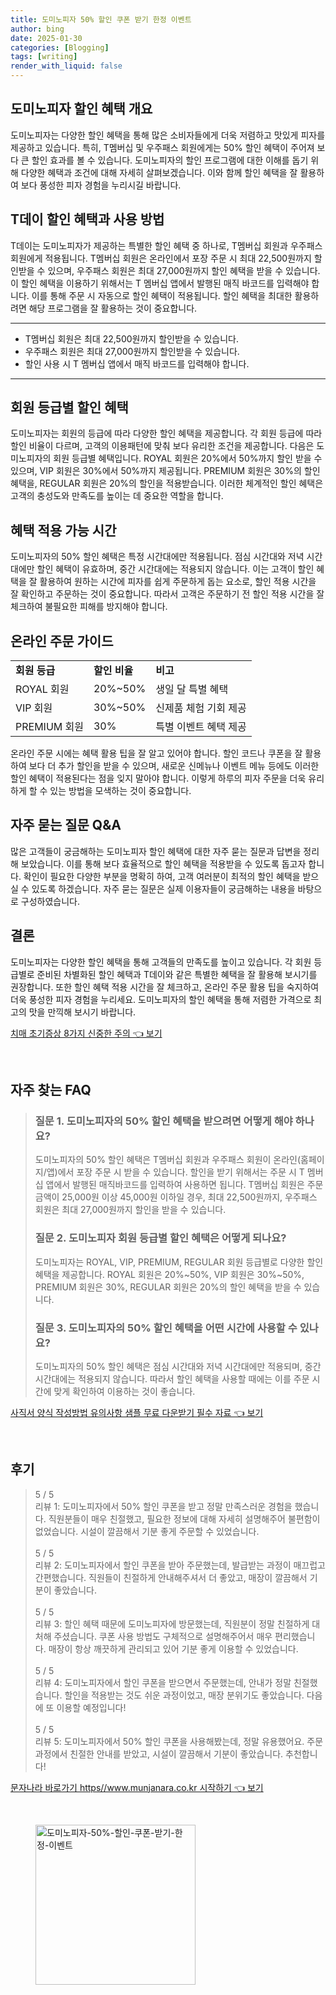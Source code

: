 ```yaml
---
title: 도미노피자 50% 할인 쿠폰 받기 한정 이벤트
author: bing
date: 2025-01-30
categories: [Blogging]
tags: [writing]
render_with_liquid: false
---
```



<h2 id='도미노피자_할인혜택_개요'>도미노피자 할인 혜택 개요</h2>

<p>도미노피자는 다양한 할인 혜택을 통해 많은 소비자들에게 더욱 저렴하고 맛있게 피자를 제공하고 있습니다. 특히, T멤버십 및 우주패스 회원에게는 50% 할인 혜택이 주어져 보다 큰 할인 효과를 볼 수 있습니다. 도미노피자의 할인 프로그램에 대한 이해를 돕기 위해 다양한 혜택과 조건에 대해 자세히 살펴보겠습니다. 이와 함께 할인 혜택을 잘 활용하여 보다 풍성한 피자 경험을 누리시길 바랍니다.</p>

<h2 id='T데이_할인_혜택과_사용방법'>T데이 할인 혜택과 사용 방법</h2>

<p>T데이는 도미노피자가 제공하는 특별한 할인 혜택 중 하나로, T멤버십 회원과 우주패스 회원에게 적용됩니다. T멤버십 회원은 온라인에서 포장 주문 시 최대 22,500원까지 할인받을 수 있으며, 우주패스 회원은 최대 27,000원까지 할인 혜택을 받을 수 있습니다. 이 할인 혜택을 이용하기 위해서는 T 멤버십 앱에서 발행된 매직 바코드를 입력해야 합니다. 이를 통해 주문 시 자동으로 할인 혜택이 적용됩니다. 할인 혜택을 최대한 활용하려면 해당 프로그램을 잘 활용하는 것이 중요합니다.</p>

<hr />

<ul>
    <li>T멤버십 회원은 최대 22,500원까지 할인받을 수 있습니다.</li>
    <li>우주패스 회원은 최대 27,000원까지 할인받을 수 있습니다.</li>
    <li>할인 사용 시 T 멤버십 앱에서 매직 바코드를 입력해야 합니다.</li>
</ul>

<hr />

<h2 id='회원_등급별_할인_혜택'>회원 등급별 할인 혜택</h2>

<p>도미노피자는 회원의 등급에 따라 다양한 할인 혜택을 제공합니다. 각 회원 등급에 따라 할인 비율이 다르며, 고객의 이용패턴에 맞춰 보다 유리한 조건을 제공합니다. 다음은 도미노피자의 회원 등급별 혜택입니다. ROYAL 회원은 20%에서 50%까지 할인 받을 수 있으며, VIP 회원은 30%에서 50%까지 제공됩니다. PREMIUM 회원은 30%의 할인 혜택을, REGULAR 회원은 20%의 할인을 적용받습니다. 이러한 체계적인 할인 혜택은 고객의 충성도와 만족도를 높이는 데 중요한 역할을 합니다.</p>

<h2 id='혜택_적용_가능_시간'>혜택 적용 가능 시간</h2>

<p>도미노피자의 50% 할인 혜택은 특정 시간대에만 적용됩니다. 점심 시간대와 저녁 시간대에만 할인 혜택이 유효하며, 중간 시간대에는 적용되지 않습니다. 이는 고객이 할인 혜택을 잘 활용하여 원하는 시간에 피자를 쉽게 주문하게 돕는 요소로, 할인 적용 시간을 잘 확인하고 주문하는 것이 중요합니다. 따라서 고객은 주문하기 전 할인 적용 시간을 잘 체크하여 불필요한 피해를 방지해야 합니다.</p>

<h2 id='온라인_주문_가이드'>온라인 주문 가이드</h2>

<table>
    <tr>
        <td><b>회원 등급</b></td>
        <td><b>할인 비율</b></td>
        <td><b>비고</b></td>
    </tr>
    <tr>
        <td>ROYAL 회원</td>
        <td>20%~50%</td>
        <td>생일 달 특별 혜택</td>
    </tr>
    <tr>
        <td>VIP 회원</td>
        <td>30%~50%</td>
        <td>신제품 체험 기회 제공</td>
    </tr>
    <tr>
        <td>PREMIUM 회원</td>
        <td>30%</td>
        <td>특별 이벤트 혜택 제공</td>
    </tr>
</table>

<p>온라인 주문 시에는 혜택 활용 팁을 잘 알고 있어야 합니다. 할인 코드나 쿠폰을 잘 활용하여 보다 더 추가 할인을 받을 수 있으며, 새로운 신메뉴나 이벤트 메뉴 등에도 이러한 할인 혜택이 적용된다는 점을 잊지 말아야 합니다. 이렇게 하루의 피자 주문을 더욱 유리하게 할 수 있는 방법을 모색하는 것이 중요합니다.</p>

<h2 id='자주_묻는_질문_QNA'>자주 묻는 질문 Q&A</h2>

<p>많은 고객들이 궁금해하는 도미노피자 할인 혜택에 대한 자주 묻는 질문과 답변을 정리해 보았습니다. 이를 통해 보다 효율적으로 할인 혜택을 적용받을 수 있도록 돕고자 합니다. 확인이 필요한 다양한 부분을 명확히 하여, 고객 여러분이 최적의 할인 혜택을 받으실 수 있도록 하겠습니다. 자주 묻는 질문은 실제 이용자들이 궁금해하는 내용을 바탕으로 구성하였습니다.</p>

<h2 id='결론'>결론</h2>

<p>도미노피자는 다양한 할인 혜택을 통해 고객들의 만족도를 높이고 있습니다. 각 회원 등급별로 준비된 차별화된 할인 혜택과 T데이와 같은 특별한 혜택을 잘 활용해 보시기를 권장합니다. 또한 할인 혜택 적용 시간을 잘 체크하고, 온라인 주문 활용 팁을 숙지하여 더욱 풍성한 피자 경험을 누리세요. 도미노피자의 할인 혜택을 통해 저렴한 가격으로 최고의 맛을 만끽해 보시기 바랍니다.</p>


<p><a class="click-button" title="치매 초기증상 8가지 신중한 주의" href="https://24nara.github.io/posts/%EC%B9%98%EB%A7%A4-%EC%B4%88%EA%B8%B0%EC%A6%9D%EC%83%81-8%EA%B0%80%EC%A7%80-%EC%8B%A0%EC%A4%91%ED%95%9C-%EC%A3%BC%EC%9D%98/" rel="dofollow">치매 초기증상 8가지 신중한 주의 👈 보기</a></p><br>
<h2 id='자주_찾는_FAQ'>자주 찾는 FAQ</h2>
<div itemscope="" itemtype="https://schema.org/FAQPage">
<blockquote>
<div itemscope="" itemprop="mainEntity" itemtype="https://schema.org/Question">
<h3 itemprop="name">질문 1. 도미노피자의 50% 할인 혜택을 받으려면 어떻게 해야 하나요?</h3>
<div itemscope="" itemprop="acceptedAnswer" itemtype="https://schema.org/Answer">
<span itemprop="text">
<p>도미노피자의 50% 할인 혜택은 T멤버십 회원과 우주패스 회원이 온라인(홈페이지/앱)에서 포장 주문 시 받을 수 있습니다. 할인을 받기 위해서는 주문 시 T 멤버십 앱에서 발행된 매직바코드를 입력하여 사용하면 됩니다. T멤버십 회원은 주문 금액이 25,000원 이상 45,000원 이하일 경우, 최대 22,500원까지, 우주패스 회원은 최대 27,000원까지 할인을 받을 수 있습니다.</p>
</span>
</div>
</div>
<div itemscope="" itemprop="mainEntity" itemtype="https://schema.org/Question">
<h3 itemprop="name">질문 2. 도미노피자 회원 등급별 할인 혜택은 어떻게 되나요?</h3>
<div itemscope="" itemprop="acceptedAnswer" itemtype="https://schema.org/Answer">
<span itemprop="text">
<p>도미노피자는 ROYAL, VIP, PREMIUM, REGULAR 회원 등급별로 다양한 할인 혜택을 제공합니다. ROYAL 회원은 20%~50%, VIP 회원은 30%~50%, PREMIUM 회원은 30%, REGULAR 회원은 20%의 할인 혜택을 받을 수 있습니다.</p>
</span>
</div>
</div>
<div itemscope="" itemprop="mainEntity" itemtype="https://schema.org/Question">
<h3 itemprop="name">질문 3. 도미노피자의 50% 할인 혜택을 어떤 시간에 사용할 수 있나요?</h3>
<div itemscope="" itemprop="acceptedAnswer" itemtype="https://schema.org/Answer">
<span itemprop="text">
<p>도미노피자의 50% 할인 혜택은 점심 시간대와 저녁 시간대에만 적용되며, 중간 시간대에는 적용되지 않습니다. 따라서 할인 혜택을 사용할 때에는 이를 주문 시간에 맞게 확인하여 이용하는 것이 좋습니다.</p>
</span>
</div>
</div>
</blockquote>
</div>
<p><a class="click-button" title="사직서 양식 작성방법 유의사항 샘플 무료 다운받기 필수 자료" href="https://24nara.github.io/posts/%EC%82%AC%EC%A7%81%EC%84%9C-%EC%96%91%EC%8B%9D-%EC%9E%91%EC%84%B1%EB%B0%A9%EB%B2%95-%EC%9C%A0%EC%9D%98%EC%82%AC%ED%95%AD-%EC%83%98%ED%94%8C-%EB%AC%B4%EB%A3%8C-%EB%8B%A4%EC%9A%B4%EB%B0%9B%EA%B8%B0-%ED%95%84%EC%88%98-%EC%9E%90%EB%A3%8C/" rel="dofollow">사직서 양식 작성방법 유의사항 샘플 무료 다운받기 필수 자료 👈 보기</a></p><br>
<h2 id='후기'>후기</h2>
<div itemscope itemtype="https://schema.org/Product">
  <blockquote>
  <div itemprop="review" itemscope itemtype="https://schema.org/Review">
      <div itemprop="reviewRating" itemscope itemtype="https://schema.org/Rating"> <span itemprop="ratingValue">5</span> / <span itemprop="bestRating">5</span> </div>
      <span itemprop="reviewBody">리뷰 1: 도미노피자에서 50% 할인 쿠폰을 받고 정말 만족스러운 경험을 했습니다. 직원분들이 매우 친절했고, 필요한 정보에 대해 자세히 설명해주어 불편함이 없었습니다. 시설이 깔끔해서 기분 좋게 주문할 수 있었습니다.</span>
  </div>
  <br>
  <div itemprop="review" itemscope itemtype="https://schema.org/Review">
      <div itemprop="reviewRating" itemscope itemtype="https://schema.org/Rating"> <span itemprop="ratingValue">5</span> / <span itemprop="bestRating">5</span> </div>
      <span itemprop="reviewBody">리뷰 2: 도미노피자에서 할인 쿠폰을 받아 주문했는데, 발급받는 과정이 매끄럽고 간편했습니다. 직원들이 친절하게 안내해주셔서 더 좋았고, 매장이 깔끔해서 기분이 좋았습니다.</span>
  </div>
  <br>
  <div itemprop="review" itemscope itemtype="https://schema.org/Review">
      <div itemprop="reviewRating" itemscope itemtype="https://schema.org/Rating"> <span itemprop="ratingValue">5</span> / <span itemprop="bestRating">5</span> </div>
      <span itemprop="reviewBody">리뷰 3: 할인 혜택 때문에 도미노피자에 방문했는데, 직원분이 정말 친절하게 대처해 주셨습니다. 쿠폰 사용 방법도 구체적으로 설명해주어서 매우 편리했습니다. 매장이 항상 깨끗하게 관리되고 있어 기분 좋게 이용할 수 있었습니다.</span>
  </div>
  <br>
  <div itemprop="review" itemscope itemtype="https://schema.org/Review">
      <div itemprop="reviewRating" itemscope itemtype="https://schema.org/Rating"> <span itemprop="ratingValue">5</span> / <span itemprop="bestRating">5</span> </div>
      <span itemprop="reviewBody">리뷰 4: 도미노피자에서 할인 쿠폰을 받으면서 주문했는데, 안내가 정말 친절했습니다. 할인을 적용받는 것도 쉬운 과정이었고, 매장 분위기도 좋았습니다. 다음에 또 이용할 예정입니다!</span>
  </div>
  <br>
  <div itemprop="review" itemscope itemtype="https://schema.org/Review">
      <div itemprop="reviewRating" itemscope itemtype="https://schema.org/Rating"> <span itemprop="ratingValue">5</span> / <span itemprop="bestRating">5</span> </div>
      <span itemprop="reviewBody">리뷰 5: 도미노피자에서 50% 할인 쿠폰을 사용해봤는데, 정말 유용했어요. 주문 과정에서 친절한 안내를 받았고, 시설이 깔끔해서 기분이 좋았습니다. 추천합니다!</span>
  </div>
  </blockquote>
</div>
<p><a class="click-button" title="문자나라 바로가기 https//www.munjanara.co.kr 시작하기" href="https://24nara.github.io/posts/%EB%AC%B8%EC%9E%90%EB%82%98%EB%9D%BC-%EB%B0%94%EB%A1%9C%EA%B0%80%EA%B8%B0-httpswww.munjanara.co.kr-%EC%8B%9C%EC%9E%91%ED%95%98%EA%B8%B0/" rel="dofollow">문자나라 바로가기 https//www.munjanara.co.kr 시작하기 👈 보기</a></p><br>
<figure class="image"><img src="https://24nara.github.io/assets/img/thumbnail/도미노피자-50%-할인-쿠폰-받기-한정-이벤트.webp" alt="도미노피자-50%-할인-쿠폰-받기-한정-이벤트" width="256" height="256"></figure>